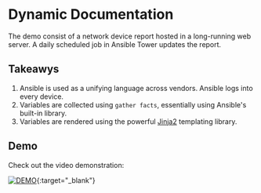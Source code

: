 # Dynamic Documentation

The demo consist of a network device report hosted in a long-running web server. A daily scheduled job in Ansible Tower updates the report.

## Takeawys

1. Ansible is used as a unifying language across vendors. Ansible logs into every device.
1. Variables are collected using `gather facts`, essentially using Ansible's built-in library.
1. Variables are rendered using the powerful [Jinja2](https://jinja.palletsprojects.com/en/2.11.x/) templating library.


## Demo
Check out the video demonstration:

  [![DEMO](http://img.youtube.com/vi/AOhIiDYiel8/0.jpg)](http://www.youtube.com/watch?v=AOhIiDYiel8 "Network Reporting"){:target="_blank"}